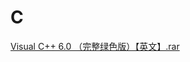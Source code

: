 # C

[Visual C++ 6.0 （完整绿色版）【英文】.rar](https://www.yuque.com/attachments/yuque/0/2021/rar/396745/1638977308888-d8773415-852d-4f76-8458-97f7315ffd73.rar?_lake_card=%7B%22src%22%3A%22https%3A%2F%2Fwww.yuque.com%2Fattachments%2Fyuque%2F0%2F2021%2Frar%2F396745%2F1638977308888-d8773415-852d-4f76-8458-97f7315ffd73.rar%22%2C%22name%22%3A%22Visual%20C%20%20%206.0%20%EF%BC%88%E5%AE%8C%E6%95%B4%E7%BB%BF%E8%89%B2%E7%89%88%EF%BC%89%E3%80%90%E8%8B%B1%E6%96%87%E3%80%91.rar%22%2C%22size%22%3A47461409%2C%22type%22%3A%22%22%2C%22ext%22%3A%22rar%22%2C%22status%22%3A%22done%22%2C%22taskId%22%3A%22u7343f529-fe1a-4524-99c1-dd117b3f36a%22%2C%22taskType%22%3A%22upload%22%2C%22id%22%3A%22ufe791fde%22%2C%22card%22%3A%22file%22%7D)

